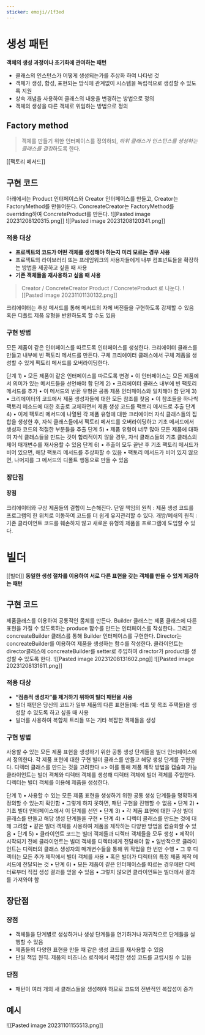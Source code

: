 ```yaml
---
sticker: emoji//1f3ed
---
```

# 생성 패턴
**객체의 생성 과정이나 초기화에 관여하는 패턴**
- 클래스의 인스턴스가 어떻게 생성되는가를 추상화 하여 나타낸 것
- 객체가 생성, 합성, 표현되는 방식에 관계없이 시스템을 독립적으로 생성할 수 있도록 지원 
- 상속 개념을 사용하여 클래스의 내용을 변경하는 방법으로 정의 
- 객체의 생성을 다른 객체로 위임하는 방법으로 정의
## Factory method
>객체를 만들기 위한 인터페이스를 정의하되, *하위 클래스가 인스턴스를 생성하는 클래스를 결정*하도록 한다.

[[팩토리 메서드]]

## 구현 코드
아래에서는 Product 인터페이스와 Creator 인터페이스를 만들고, 
Creator는 FactoryMethod를 만들어둔다.
ConcreateCreator는 FactoryMethod를 overriding하여 ConcreteProduct를 만든다.
![[Pasted image 20231208120315.png]]
![[Pasted image 20231208120341.png]]
### 적용 대상
- **프로젝트의 코드가 어떤 객체를 생성해야 하는지 미리 모르는 경우 사용**
- 프로젝트의 라이브러리 또는 프레임워크의 사용자들에게 내부 컴포넌트들을 확장하는 방법을 제공하고 싶을 때 사용
- **기존 객체들을 재사용하고 싶을 때 사용**

>Creator / ConcreteCreator
  Product / ConcreteProduct 
  로 나눈다.
![[Pasted image 20231101130132.png]]

크리에이터는 추상 메서드를 통해 메서드의 자체 버전들을 구현하도록 강제할 수 있음
혹은 디폴트 제품 유형을 반환하도록 할 수도 있음
### 구현 방법
모든 제품이 같은 인터페이스를 따르도록 인터페이스를 생성한다.
크리에이터 클래스를 만들고 내부에 빈 팩토리 메서드를 만든다.
구체 크리에이터 클래스에서 구체 제품을 생성할 수 있게 팩토리 메서드를 오버라이딩한다. 

단계 1) 
	• 모든 제품이 같은 인터페이스를 따르도록 변경 
	• 이 인터페이스는 모든 제품에서 의미가 있는 메서드들을 선언해야 함 
단계 2) 
	• 크리에이터 클래스 내부에 빈 팩토리 메서드를 추가 
	• 이 메서드의 반환 유형은 공통 제품 인터페이스와 일치해야 함
단계 3) 
	• 크리에이터의 코드에서 제품 생성자들에 대한 모든 참조를 찾음 
	• 이 참조들을 하나씩 팩토리 메소드에 대한 호출로 교체하면서 제품 생성 코드를 팩토리 메서드로 추출
단계 4) 
	• 이제 팩토리 메서드에 나열된 각 제품 유형에 대한 크리에이터 자식 클래스들의 집합을 생성한 후, 자식 클래스들에서 팩토리 메서드를 오버라이딩하고 기초 메서드에서 생성자 코드의 적절한 부분들을 추출 
단계 5) 
	• 제품 유형이 너무 많아 모든 제품에 대하여 자식 클래스들을 만드는 것이 합리적이지 않을 경우, 자식 클래스들의 기초 클래스의 제어 매개변수를 재사용할 수 있음 
단계 6)
	• 추출이 모두 끝난 후 기초 팩토리 메서드가 비어 있으면, 해당 팩토리 메서드를 추상화할 수 있음 
	• 팩토리 메서드가 비어 있지 않으면, 나머지를 그 메서드의 디폴트 행동으로 만들 수 있음

### 장단점
#### 장점
크리에이터와 구상 제품들의 결합이 느슨해진다.
단일 책임의 원칙 : 제품 생성 코드를 프로그램의 한 위치로 이동하여 코드를 더 쉽게 유지관리할 수 있다.
개방/폐쇄의 원칙 : 기존 클라이언트 코드를 훼손하지 않고 새로운 유형의 제품을 프로그램에 도입할 수 있다.

# 빌더
[[빌더]]
**동일한 생성 절차를 이용하여 서로 다른 표현을 갖는 객체를 만들 수 있게 제공하는 패턴**
## 구현 코드
제품클래스를 이용하여 공통적인 몸체를 만든다.
Builder 클래스는 제품 클래스에 다른 표현을 가질 수 있도록하는 produce 함수를 만드는 인터페이스를 작성한다..
그리고 concreateBuilder 클래스를 통해 Builder 인터페이스를 구현한다.
Director는 concreateBuilder를 이용하여 제품을 생성하는 함수를 작성한다.
클라이언트는 director클래스에 concreateBuilder를 setter로 주입하여 director가 product를 생성할 수 있도록 한다.
![[Pasted image 20231208131602.png]]
![[Pasted image 20231208131611.png]]
### 적용 대상
- **“점층적 생성자”를 제거하기 위하여 빌더 패턴을 사용** 
- 빌더 패턴은 당신의 코드가 일부 제품의 다른 표현들(예: 석조 및 목조 주택들)을 생성할 수 있도록 하고 싶을 때 사용
- 빌더를 사용하여 복합체 트리들 또는 기타 복잡한 객체들을 생성
### 구현 방법
사용할 수 있는 모든 제품 표현을 생성하기 위한 공통 생성 단계들을 빌더 인터페이스에서 정의한다.
각 제품 표현에 대한 구현 빌더 클래스를 만들고 해당 생성 단계를 구현한다.
디렉터 클래스를 만드는 것을 고려한다 => 이를 통해 제품 제작 방법을 캡슐화 가능
클라이언트는 빌더 객체와 디렉터 객체를 생성해 디렉터 객체에 빌더 객체를 주입한다.
디렉터는 빌더 객체를 이용해 제품을 생성한다. 


단계 1) 
	• 사용할 수 있는 모든 제품 표현을 생성하기 위한 공통 생성 단계들을 명확하게 정의할 수 있는지 확인함 
	• 그렇게 하지 못하면, 패턴 구현을 진행할 수 없음 
• 단계 2) 
	• 기초 빌더 인터페이스에서 이 단계를 선언 
• 단계 3) 
	• 각 제품 표현에 대한 구상 빌더 클래스를 만들고 해당 생성 단계들을 구현 
• 단계 4) 
	• 디렉터 클래스를 만드는 것에 대해 고려함 
	• 같은 빌더 객체를 사용하여 제품을 제작하는 다양한 방법을 캡슐화할 수 있음 
• 단계 5)
	• 클라이언트 코드는 빌더 객체들과 디렉터 객체들을 모두 생성 
	• 제작이 시작되기 전에 클라이언트는 빌더 객체를 디렉터에게 전달해야 함 
	• 일반적으로 클라이언트는 디렉터의 클래스 생성자의 매개변수들을 통해 위 작업을 한 번만 수행
	• 그 후 디렉터는 모든 추가 제작에서 빌더 객체를 사용 
	• 혹은 빌더가 디렉터의 특정 제품 제작 메서드에 전달되는 것 
• 단계 6) 
	• 모든 제품이 같은 인터페이스를 따르는 경우에만 디렉터로부터 직접 생성 결과를 얻을 수 있음 
	• 그렇지 않으면 클라이언트는 빌더에서 결과를 가져와야 함

## 장단점
### 장점
- 객체들을 단계별로 생성하거나 생성 단계들을 연기하거나 재귀적으로 단계들을 실행할 수 있음 
- 제품들의 다양한 표현을 만들 때 같은 생성 코드를 재사용할 수 있음 
- 단일 책임 원칙. 제품의 비즈니스 로직에서 복잡한 생성 코드를 고립시킬 수 있음
### 단점
- 패턴이 여러 개의 새 클래스들을 생성해야 하므로 코드의 전반적인 복잡성이 증가

## 예시
![[Pasted image 20231101155513.png]]